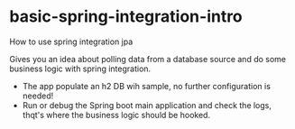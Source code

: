 # basic-spring-integration-intro
How to use spring integration jpa 

Gives you an idea about polling data from a database source and do some business logic with spring integration.

* The app populate an h2 DB wih sample, no further configuration is needed!
* Run or debug the Spring boot main application and check the logs, thqt's where the business logic should be hooked.

